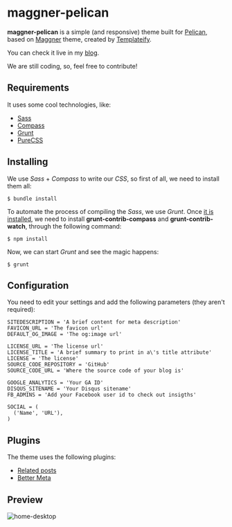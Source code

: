maggner-pelican
===============

**maggner-pelican** is a simple (and responsive) theme built for [Pelican][], based on [Maggner][] theme, created by [Templateify][].

You can check it live in my [blog][].

We are still coding, so, feel free to contribute!


Requirements
------------

It uses some cool technologies, like:

* [Sass][]
* [Compass][]
* [Grunt][]
* [PureCSS][]


Installing
----------

We use *Sass* + *Compass* to write our *CSS*, so first of all, we need to install them all:

```
$ bundle install
```

To automate the process of compiling the *Sass*, we use *Grunt*. Once [it is installed][install_grunt], we need to install **grunt-contrib-compass** and **grunt-contrib-watch**, through the following command:

```
$ npm install
```

Now, we can start *Grunt* and see the magic happens:

```
$ grunt
```


Configuration
-------------

You need to edit your settings and add the following parameters (they aren't required):

```
SITEDESCRIPTION = 'A brief content for meta description'
FAVICON_URL = 'The favicon url'
DEFAULT_OG_IMAGE = 'The og:image url' 

LICENSE_URL = 'The license url'
LICENSE_TITLE = 'A brief summary to print in a\'s title attribute'
LICENSE = 'The license'
SOURCE_CODE_REPOSITORY = 'GitHub'
SOURCE_CODE_URL = 'Where the source code of your blog is'

GOOGLE_ANALYTICS = 'Your GA ID'
DISQUS_SITENAME = 'Your Disqus sitename'
FB_ADMINS = 'Add your Facebook user id to check out insigths'

SOCIAL = (
  ('Name', 'URL'),
)
```


Plugins
-------

The theme uses the following plugins:

* [Related posts]
* [Better Meta]


Preview
-------

![home-desktop](https://raw2.github.com/kplaube/maggner-pelican/master/docs/preview-home.png)


  [Pelican]: http://docs.getpelican.com/
    "A static site generator, written in Python"
  [Maggner]: http://maggner.templateify.com/
    "Check the original theme"
  [Templateify]: http://templateify.com/
    "20+ Unique, Professional & Responsive Blogger.com Templates"
  [Sass]: http://sass-lang.com/
    "Syntactically Awesome Style Sheets"
  [Compass]: http://compass-style.org
    "An open-source CSS Authoring Framework"
  [Grunt]: http://gruntjs.com/ 
    "The JavaScript Task Runner"
  [PureCSS]: http://purecss.io/
    "A set of small, responsive CSS modules that you can use in every web project"
  [blog]: http://klauslaube.com.br
    "See the theme live"
  [Related posts]: https://github.com/getpelican/pelican-plugins/tree/master/related_posts
    "This plugin adds the related_posts variable to the article's context"
  [install_grunt]: http://gruntjs.com/installing-grunt
    "Installing Grunt"
  [Better Meta]: https://github.com/kplaube/better_meta
    "This plugin addds the meta variable to the article's context"
